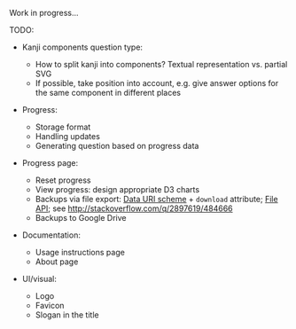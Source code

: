 Work in progress...

TODO:

- Kanji components question type:
  - How to split kanji into components? Textual representation vs. partial SVG
  - If possible, take position into account, e.g. give answer options for the same component in different places

- Progress:
  - Storage format
  - Handling updates
  - Generating question based on progress data

- Progress page:
  - Reset progress
  - View progress: design appropriate D3 charts
  - Backups via file export: [Data URI scheme](https://en.wikipedia.org/wiki/Data_URI_scheme) + `download` attribute; [File API](https://www.w3.org/TR/FileAPI/); see <http://stackoverflow.com/q/2897619/484666>
  - Backups to Google Drive

- Documentation:
  - Usage instructions page
  - About page

- UI/visual:
  - Logo
  - Favicon
  - Slogan in the title
